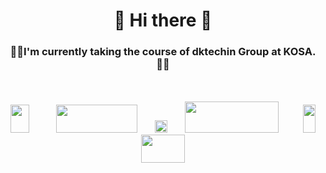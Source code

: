 <div align="center">
  

# 👋 Hi there 👋

### 👩‍💻I'm currently taking the course of dktechin Group at KOSA.👩‍💻
<br>
<br>
<a href="#" target="_blank"><img src="https://www.pngmart.com/files/8/Brackets-Transparent-Images-PNG.png" style="width:30px; height:45px;"></a>
&nbsp;&nbsp;&nbsp;&nbsp;&nbsp;&nbsp; &nbsp;&nbsp;
<a href="https://dktechin.com/service/main/index" target="_blank"><img src="https://user-images.githubusercontent.com/122321793/228051993-9090bd7d-3fd4-479a-bbc4-a1b97f728e41.jpg" style="width:130px; height:45px;"></a> 
&nbsp;&nbsp;&nbsp;&nbsp;&nbsp;  
<a href="#" target="_blank"><img src="https://t1.daumcdn.net/cfile/tistory/122CFE484DAE956D23" style="width:20px; height:20px;"></a>
&nbsp;&nbsp;&nbsp;&nbsp;&nbsp;  
<a href="https://www.sw.or.kr/site/sw/main.do" target="_blank"><img src="https://www.sw.or.kr/images/kosa/common/logo.png" style="width:150px; height:50px;"></a>&nbsp;&nbsp;&nbsp;&nbsp;&nbsp;&nbsp;&nbsp;&nbsp;&nbsp;
<a href="#" target="_blank"><img src="https://encrypted-tbn0.gstatic.com/images?q=tbn:ANd9GcTVhqdzZmqELwaH4go-BJR3jYKmUNMWLtHtuo6q2YMB4ONYttWj-5SwVzf2Tm2H3Mc96w&usqp=CAU" style="width:20px; height:45px;"></a> <a href="#" target="_blank"><img src="https://t1.daumcdn.net/cfile/tistory/9910D03D5CC4518005" style="width:70px; height:45px;"></a>

<!--
**num1dev/num1dev** is a ✨ _special_ ✨ repository because its `README.md` (this file) appears on your GitHub profile.

Here are some ideas to get you started:

- 🔭 I’m currently working on ...
- 🌱 I’m currently learning ...
- 👯 I’m looking to collaborate on ...
- 🤔 I’m looking for help with ...
- 💬 Ask me about ...
- 📫 How to reach me: ...
- 😄 Pronouns: ...
- ⚡ Fun fact: ...
--></div>
